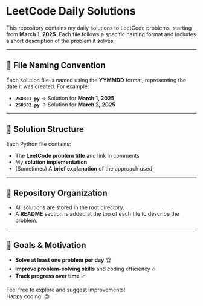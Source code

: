 # LeetCode Daily Solutions

This repository contains my daily solutions to LeetCode problems, starting from **March 1, 2025**. Each file follows a specific naming format and includes a short description of the problem it solves.

---

## 📌 File Naming Convention
Each solution file is named using the **YYMMDD** format, representing the date it was created. For example:
- **`250301.py`** → Solution for **March 1, 2025**
- **`250302.py`** → Solution for **March 2, 2025**

---

## 📝 Solution Structure
Each Python file contains:
- The **LeetCode problem title** and link in comments
- My **solution implementation**
- (Sometimes) A **brief explanation** of the approach used

---

## 📂 Repository Organization
- All solutions are stored in the root directory.
- A **README** section is added at the top of each file to describe the problem.

---

## 🚀 Goals & Motivation
- **Solve at least one problem per day** 🏆
- **Improve problem-solving skills** and coding efficiency 🔥
- **Track progress over time** 📈

Feel free to explore and suggest improvements!  
Happy coding! 😊

